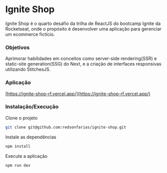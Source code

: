 # Ignite Shop
Ignite Shop é o quarto desafio da trilha de ReactJS do bootcamp Ignite da Rocketseat, onde o propósito é desenvolver uma aplicação para gerenciar um ecommerce fictício.

### Objetivos
Aprimorar habilidades em conceitos como server-side rendering(SSR) e static-site generation(SSG) do Next, e a criação de interfaces responsivas utilizando StitchesJS.

### Aplicação
[https://ignite-shop-rf.vercel.app/](https://ignite-shop-rf.vercel.app/)

### Instalação/Execução
Clone o projeto
```sh
git clone git@github.com:redsonfarias/ignite-shop.git
```

Instale as dependências
```sh
npm install
```

Execute a aplicação
```sh
npm run dev
```
